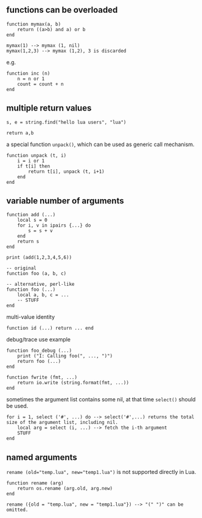 ## functions can be overloaded
```
function mymax(a, b)
	return ((a>b) and a) or b
end

mymax(1) --> mymax (1, nil)
mymax(1,2,3) --> mymax (1,2), 3 is discarded
```

e.g.
```
function inc (n)
	n = n or 1
	count = count + n
end
```

## multiple return values

`s, e = string.find("hello lua users", "lua")`

`return a,b`

a special function `unpack()`, which can be used as generic call mechanism.
```
function unpack (t, i)
	i = i or 1
	if t[i] then
		return t[i], unpack (t, i+1)
	end
end
```

## variable number of arguments
```
function add (...)
	local s = 0
	for i, v in ipairs {...} do
		s = s + v
	end
	return s
end

print (add(1,2,3,4,5,6))
```

```
-- original
function foo (a, b, c)

-- alternative, perl-like
function foo (...)
	local a, b, c = ...
	-- STUFF
end
```

multi-value identity
```
function id (...) return ... end
```

debug/trace use example
```
function foo_debug (...)
	print ("I: Calling foo(", ..., ")")
	return foo (...)
end
```

```
function fwrite (fmt, ...)
	return io.write (string.format(fmt, ...))
end
```

sometimes the argument list contains some nil, at that time `select()` should be used.
```
for i = 1, select ('#', ...) do --> select('#',...) returns the total size of the argument list, including nil.
	local arg = select (i, ...) --> fetch the i-th argument
	STUFF
end
```

## named arguments

`rename (old="temp.lua", new="temp1.lua")` is not supported directly in Lua.

```
function rename (arg)
	return os.rename (arg.old, arg.new)
end

rename ({old = "temp.lua", new = "temp1.lua"}) --> "(" ")" can be omitted.
```
